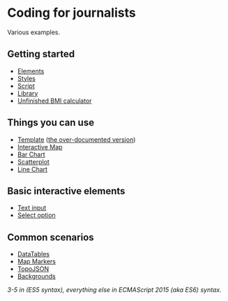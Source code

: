 # Coding for journalists

Various examples.

## Getting started

- [Elements](01-elements/index.html)
- [Styles](02-styles/index.html)
- [Script](03-script/index.html)
- [Library](04-library/index.html)
- [Unfinished BMI calculator](05-unfinished-bmi-calculator/index.html)

## Things you can use

- [Template](06-template/index.html) ([the over-documented version](06-template-documented/index.html))
- [Interactive Map](07-interactive-map/index.html)
- [Bar Chart](08-bar-chart/index.html)
- [Scatterplot](09-scatterplot/index.html)
- [Line Chart](10-line-chart/index.html)

## Basic interactive elements

- [Text input](11-text-input/index.html)
- [Select option](12-select-option/index.html)

## Common scenarios

- [DataTables](13-datatables/index.html)
- [Map Markers](14-map-markers/index.html)
- [TopoJSON](15-topojson/index.html)
- [Backgrounds](16-backgrounds/index.html)

*3-5 in (ES5 syntax), everything else in ECMAScript 2015 (aka ES6) syntax.*